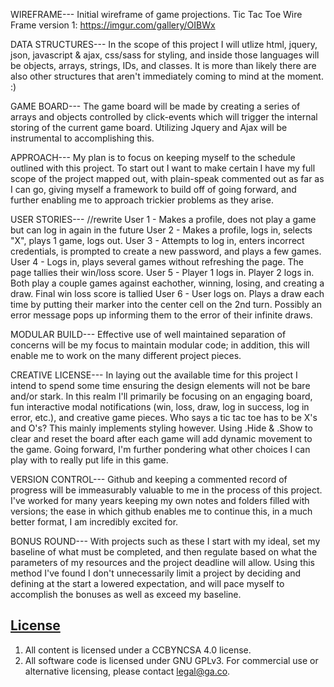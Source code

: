 WIREFRAME---
Initial wireframe of game projections. Tic Tac Toe Wire Frame version 1: https://imgur.com/gallery/OIBWx

DATA STRUCTURES---
In the scope of this project I will utlize html, jquery, json, javascript & ajax, css/sass for styling, and inside those languages will be objects, arrays, strings, IDs, and classes. It is more than likely there are also other structures that aren't immediately coming to mind at the moment. :)

GAME BOARD---
The game board will be made by creating a series of arrays and objects controlled by click-events which will trigger the internal storing of the current game board. Utilizing Jquery and Ajax will be instrumental to accomplishing this.

APPROACH---
My plan is to focus on keeping myself to the schedule outlined with this project. To start out I want to make certain I have my full scope of the project mapped out, with plain-speak commented out as far as I can go, giving myself a framework to build off of going forward, and further enabling me to approach trickier problems as they arise.

USER STORIES---
//rewrite
User 1 - Makes a profile, does not play a game but can log in again in the future User 2 - Makes a profile, logs in, selects "X", plays 1 game, logs out. User 3 - Attempts to log in, enters incorrect credentials, is prompted to create a new password, and plays a few games. User 4 - Logs in, plays several games without refreshing the page. The page tallies their win/loss score. User 5 - Player 1 logs in. Player 2 logs in. Both play a couple games against eachother, winning, losing, and creating a draw. Final win loss score is tallied User 6 - User logs on. Plays a draw each time by putting their marker into the center cell on the 2nd turn. Possibly an error message pops up informing them to the error of their infinite draws.

MODULAR BUILD---
Effective use of well maintained separation of concerns will be my focus to maintain modular code; in addition, this will enable me to work on the many different project pieces.

CREATIVE LICENSE---
In laying out the available time for this project I intend to spend some time ensuring the design elements will not be bare and/or stark. In this realm I'll primarily be focusing on an engaging board, fun interactive modal notifications (win, loss, draw, log in success, log in error, etc.), and creative game pieces. Who says a tic tac toe has to be X's and O's? This mainly implements styling however. Using .Hide & .Show to clear and reset the board after each game will add dynamic movement to the game. Going forward, I'm further pondering what other choices I can play with to really put life in this game.

VERSION CONTROL---
Github and keeping a commented record of progress will be immeasurably valuable to me in the process of this project. I've worked for many years keeping my own notes and folders filled with versions; the ease in which github enables me to continue this, in a much better format, I am incredibly excited for.

BONUS ROUND---
With projects such as these I start with my ideal, set my baseline of what must be completed, and then regulate based on what the parameters of my resources and the project deadline will allow. Using this method I've found I don't unnecessarily limit a project by deciding and defining at the start a lowered expectation, and will pace myself to accomplish the bonuses as well as exceed my baseline.

## [License](LICENSE)

1.  All content is licensed under a CC­BY­NC­SA 4.0 license.
1.  All software code is licensed under GNU GPLv3. For commercial use or
    alternative licensing, please contact legal@ga.co.
